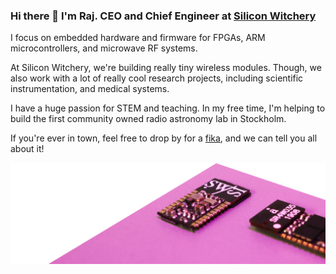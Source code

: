 ### Hi there 👋 I'm Raj. CEO and Chief Engineer at [Silicon Witchery](https://www.siliconwitchery.com)

I focus on embedded hardware and firmware for FPGAs, ARM microcontrollers, and microwave RF systems.

At Silicon Witchery, we're building really tiny wireless modules. Though, we also work with a lot of really cool research projects, including scientific instrumentation, and medical systems.

I have a huge passion for STEM and teaching. In my free time, I'm helping to build the first community owned radio astronomy lab in Stockholm. 

If you're ever in town, feel free to drop by for a [fika](https://en.wikipedia.org/wiki/Coffee_culture#Sweden), and we can tell you all about it!

![S1 Module](s1-module-back.png)
